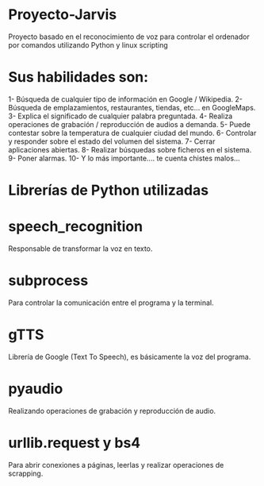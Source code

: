 # Proyecto-Jarvis

Proyecto basado en el reconocimiento de voz para controlar el ordenador por comandos utilizando Python y linux scripting

# Sus habilidades son:
1- Búsqueda de cualquier tipo de información en Google / Wikipedia.
2- Búsqueda de emplazamientos, restaurantes, tiendas, etc... en GoogleMaps.
3- Explica el significado de cualquier palabra preguntada.
4- Realiza operaciones de grabación / reproducción de audios a demanda.
5- Puede contestar sobre la temperatura de cualquier ciudad del mundo.
6- Controlar y responder sobre el estado del volumen del sistema.
7- Cerrar aplicaciones abiertas.
8- Realizar búsquedas sobre ficheros en el sistema.
9- Poner alarmas.
10- Y lo más importante.... te cuenta chistes malos...

# Librerías de Python utilizadas 

# speech_recognition
Responsable de transformar la voz en texto.

# subprocess
Para controlar la comunicación entre el programa y la terminal.

# gTTS
Librería de Google (Text To Speech), es básicamente la voz del programa.

# pyaudio
Realizando operaciones de grabación y reproducción de audio.

# urllib.request y bs4
Para abrir conexiones a páginas, leerlas y realizar operaciones de scrapping.
